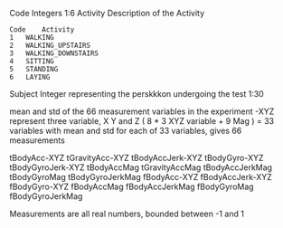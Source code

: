 
Code    	Integers 1:6
Activity	Description of the Activity

	Code	Activity
	1	WALKING
	2	WALKING_UPSTAIRS
	3	WALKING_DOWNSTAIRS
	4	SITTING
	5	STANDING
	6	LAYING

Subject		Integer representing the perskkkon undergoing the test 1:30


mean and std of the 66 measurement variables in the experiment
	-XYZ represent three variable, X Y and Z
	( 8 * 3 XYZ variable + 9 Mag ) = 33 variables
	with mean and std for each of 33 variables, gives 66 measurements

tBodyAcc-XYZ
tGravityAcc-XYZ
tBodyAccJerk-XYZ
tBodyGyro-XYZ
tBodyGyroJerk-XYZ
tBodyAccMag
tGravityAccMag
tBodyAccJerkMag
tBodyGyroMag
tBodyGyroJerkMag
fBodyAcc-XYZ
fBodyAccJerk-XYZ
fBodyGyro-XYZ
fBodyAccMag
fBodyAccJerkMag
fBodyGyroMag
fBodyGyroJerkMag

Measurements are all real numbers, bounded between -1 and 1